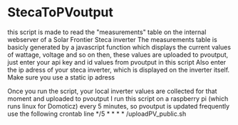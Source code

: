 # StecaToPVoutput

this script is made to read the "measurements" table on the internal webserver of a Solar Frontier Steca inverter
The measurements table is basicly generated by a javascript function which displays the current values of wattage, voltage and so on
then, these values are uploaded to pvoutput, just enter your api key and id values from pvoutput in this script
Also enter the ip adress of your steca inverter, which is displayed on the inverter itself. Make sure you use a static ip adress

Once you run the script, your local inverter values are collected for that moment and uploaded to pvoutput
I run this script on a raspberry pi (which runs linux for Domoticz) every 5 minutes, so pvoutput is updated frequently
use the following crontab line
*/5 * * * * <locationToYourScript>/uploadPV_public.sh
